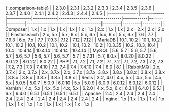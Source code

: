 
{:.comparison-table}
|               | 2.3.0      | 2.3.1      | 2.3.2      | 2.3.3         | 2.3.4         | 2.3.5      | 2.3.6 | 2.3.7   | 2.4.0            | 2.4.1  | 2.4.2   | 2.4.3   | 2.4.4   | 2.4.5   |
|---------------|------------|------------|------------|---------------|---------------|------------|-------|---------|------------------|--------|---------|---------|---------|---------|
| Composer      | 1.x        | 1.x        | 1.x        | 1.x           | 1.x           | 1.x        | 1.x   | 2.x     | 1.x              | 1.x    | 2.x     | 2.x     | 2.x     | 2.x     |
| Elasticsearch | 2.x, 5.x   | 5.x, 6.x   | 5.x, 6.x   | 5.x, 6.x      | 5.x, 6.x      | 7.6        | 7.7   | 7.9.3   | 6.x, 7.x         | 7.7    | 7.9.3   | 7.12    | 7.12    | 7.12    |
| MariaDB       | 10.1, 10.2 | 10.1, 10.2 | 10.1, 10.2 | 10.1, 10.2    | 10.1, 10.2    | 10.1, 10.2 | 10.2  | 10.3.35 | 10.2, 10.3, 10.4 | 10.4   | 10.4.14 | 10.4.14 | 10.4.14 | 10.4.14 |
| MySQL         | 5.6, 5.7   | 5.6, 5.7   | 5.6, 5.7   | 5.6, 5.7      | 5.6, 5.7      | 5.6, 5.7   | 5.7   | 5.7.31  | 5.7, 8.0.x       | 8.0.20 | 8.0.22  | 8.0.22  | 8.0.22  | 8.0.22  |
| PHP           | 7.1, 7.2   | 7.1, 7.2   | 7.1, 7.2   | 7.1, 7.2, 7.3 | 7.2, 7.3      | 7.2, 7.3   | 7.3   | 7.4.10  | 7.3, 7.4         | 7.4    | 7.4.10  | 7.4     | 8.0     | 8.1     |
| RabbitMQ      | 2.x, 3.7.x | 2.x, 3.7.x | 2.x, 3.7.x | 2.x, 3.7.x    | 3.7.x, 3.8.x  | 3.8.x      | 3.8.x | 3.8.x   | 3.8.x            | 3.8.x  | 3.8.x   | 3.8.x   | 3.8.x   | 3.8.x   |
| Redis         | 3.2, 4.0   | 4.x, 5.x   | 4.x, 5.x   | 4.x, 5.x      | 5.0.5         | 5.0.7      | 5.0.9 | 6.0.10  | 5.x              | 5.0.9  | 6.0.9   | 6.0.12  | 6.0.12  | 6.0.12  |
| Varnish       | 4.x, 5.x   | 4.x, 5.x   | 4.x, 5.x   | 6.2.0         | 4.x, 5.x, 6.x | 6.3.1      | 6.4.0 | 6.5.1   | 6.x              | 6.4.0  | 6.5.1   | 6.5.1   | 6.5.1   | 6.5.1   |
| Apache        | 2.4        | 2.4        | 2.4        | 2.4           | 2.4           | 2.4        | 2.4   | 2.4     | 2.4              | 2.4    | 2.4     | 2.4     | 2.4     | 2.4     |
| nginx         | 1.x        | 1.x        | 1.x        | 1.x           | 1.x           | 1.x        | 1.x   | 1.x     | 1.x              | 1.x    | 1.x     | 1.x     | 1.x     | 1.x     |

<style>
.comparison-table {
  table-layout: auto;
}

.comparison-table thead th {
  padding: 15px 15px;
  font-size: 14px !important;
  font-weight: bold;
  color: black;
  /*background-color: lightgray;*/
}
</style>